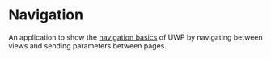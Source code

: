 # Navigation
An application to show the [navigation basics](https://docs.microsoft.com/en-us/windows/uwp/design/basics/navigation-basics) of UWP by navigating between views and sending parameters between pages.
